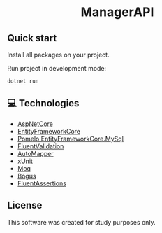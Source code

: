 <h1 align="center">
  ManagerAPI
</h1>

## Quick start

Install all packages on your project.

Run project in development mode:

```
dotnet run
```

## 💻 Technologies

- <a href="https://docs.microsoft.com/pt-br/aspnet/core/?view=aspnetcore-6.0">AspNetCore</a>
- <a href="https://docs.microsoft.com/pt-br/ef/core/">EntityFrameworkCore</a>
- <a href="https://github.com/PomeloFoundation/Pomelo.EntityFrameworkCore.MySql">Pomelo.EntityFrameworkCore.MySql</a>
- <a href="https://fluentvalidation.net">FluentValidation</a>
- <a href="https://automapper.org">AutoMapper</a>
- <a href="https://xunit.net">xUnit</a>
- <a href="https://github.com/moq/moq4">Moq</a>
- <a href="https://github.com/bchavez/Bogus">Bogus</a>
- <a href="https://fluentassertions.com/introduction">FluentAssertions</a>

## License

This software was created for study purposes only.
